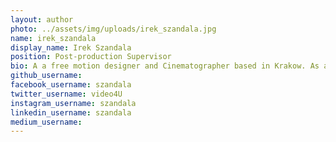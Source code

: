 ```yaml
---
layout: author
photo: ../assets/img/uploads/irek_szandala.jpg
name: irek_szandala
display_name: Irek Szandala 
position: Post-production Supervisor
bio: A a free motion designer and Cinematographer based in Krakow. As a multidisciplinary specialist, I am a passionate creator of visuals — no matter whether for a single moment or an entire movie.
github_username: 
facebook_username: szandala
twitter_username: video4U
instagram_username: szandala
linkedin_username: szandala
medium_username: 
---
```

